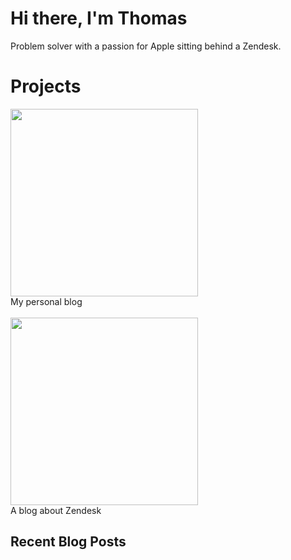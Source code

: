 # Hi there, I'm Thomas
Problem solver with a passion for Apple sitting behind a Zendesk.

# Projects
  <a href="https://verschoren.com" target="_blank"><img width="300px" src="https://user-images.githubusercontent.com/894026/214603027-4f75b07c-5b48-4c1e-b94c-d2ec73a59b57.png"></a><br>
  My personal blog
  <br><br>
  <a href="https://internalnote.com" target="_blank"> <img width="300px" src="https://user-images.githubusercontent.com/894026/214602972-46938b20-837c-4843-a2ff-4e3c59169e59.png"></a><br>
  A blog about Zendesk

## Recent Blog Posts
